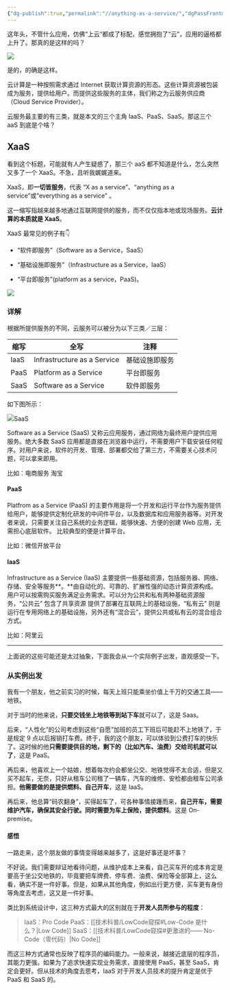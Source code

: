 ```yaml
---
{"dg-publish":true,"permalink":"//anything-as-a-service/","dgPassFrontmatter":true}
---
```



这年头，不管什么应用，仿佛“上云“都成了标配，感觉拥抱了“云”，应用的逼格都上升了。那真的是这样的吗？

![](https://cdn.ytools.xyz/uPic/Rx7aJN1240-20230113004655179.png)

是的，的确是这样。

云计算是一种按照需求通过 Internet 获取计算资源的形态。这些计算资源被包装成为服务，提供给用户。而提供这些服务的主体，我们称之为云服务供应商（Cloud Service Provider）。

云服务最主要的有三类，就是本文的三个主角 IaaS、PaaS、SaaS。那这三个 aaS 到底是个啥？

## XaaS

看到这个标题，可能就有人产生疑惑了，那三个 aaS 都不知道是什么，怎么突然又多了一个 XaaS。不急，且听我娓娓道来。

XaaS，即**一切皆服务**，代表 “X as a service”、“anything as a service”或“everything as a service” 。

这一缩写指越来越多地通过互联网提供的服务，而不仅仅指本地或现场服务。**云计算的本质就是 XaaS**。

XaaS 最常见的例子有👇

* “软件即服务”（Software as a Service，SaaS）

* “基础设施即服务”（Infrastructure as a Service，IaaS）
* “平台即服务”(platform as a service，PaaS)。

![](https://cdn.ytools.xyz/uPic/p1k7cM1240-20230113004754251.png)

### 详解

根据所提供服务的不同，云服务可以被分为以下三类／三层：

| 缩写 | 全写                        | 注释           |
| ---- | --------------------------- | -------------- |
| IaaS | Infrastructure as a Service | 基础设施即服务 |
| PaaS | Platform as a Service       | 平台即服务     |
| SaaS | Software as a Service       | 软件即服务     |

如下图所示：

![](https://cdn.ytools.xyz/uPic/uZ9V801240-20230113004802641.png)SaaS

Software as a Service (SaaS) 又称云应用服务，通过网络为最终用户提供应用服务。绝大多数 SaaS 应用都是直接在浏览器中运行，不需要用户下载安装任何程序。对用户来说，软件的开发、管理、部署都交给了第三方，不需要关心技术问题，可以拿来即用。

比如：电商服务 淘宝

#### PaaS

Platfrom as a Service (PaaS) 的主要作用是将一个开发和运行平台作为服务提供给用户，能够提供定制化研发的中间件平台，以及数据库和应用服务器等。对开发者来说，只需要关注自己系统的业务逻辑，能够快速、方便的创建 Web 应用，无需担心底层软件。 比较典型的便是计算平台。

比如：微信开放平台

#### IaaS

Infrastructure as a Service (IaaS) 主要提供一些基础资源，包括服务器、网络、存储、安全等服务**。**由自动化的、可靠的、扩展性强的动态计算资源构成。用户可以按需购买服务满足业务需求。可以分为公共和私有两种基础资源服务，“公共云” 包含了共享资源 提供了部署在互联网上的基础设施，“私有云” 则是运行在专用网络上的基础设施，另外还有“混合云”，提供公共或私有云的混合组合方式。

比如：阿里云

---

上面说的这些可能还是太过抽象，下面我会从一个实际例子出发，直观感受一下。

### 从实例出发

我有一个朋友，他之前实习的时候，每天上班只能乘坐价值上千万的交通工具——地铁。

对于当时的他来说，**只要交钱坐上地铁等到站下车**就可以了，这是 Saas。

后来，“人性化”的公司考虑到这些“自愿”加班的员工下班后可能赶不上地铁了，于是规定 9 点以后报销打车费。终于，我的这个朋友，可以体验到公费打车的快乐了。这时候的他**只需要提供目的地，剩下的（比如汽车、油费）交给司机就可以了**，这是 PaaS。

再后来，他喜欢上一个姑娘，想着每次约会都坐公交、地铁觉得不太合适，但是又买不起车，无奈，只好从租车公司租了一辆车，汽车的维修、安检都由租车公司承担。**他需要做的是提供燃料、自己开车**，这是 IaaS。

再后来，他总算“码农翻身”，买得起车了，可各种事情接踵而来，**自己开车，需要维护汽车，确保其安全行驶。同时需要为车上保险，提供燃料**。这是 On-premise。

#### 感悟

一路走来，这个朋友做的事情变得越来越多了，这是好事还是坏事？

不好说。我们需要辩证地看待问题，从维护成本上来看，自己买车开的成本肯定是要高于坐公交地铁的，毕竟要把车牌费、停车费、油费、保险等全部算上，这么看，确实不是一件好事。但是，如果从其他角度，例如出行更方便，买车更有身份等角度去考虑，这又是一件好事。

类比到系统设计中，这三种方式最大的区别就在于**开发人员所参与的程度**：

> IaaS：Pro Code
> PaaS：[[技术科普/LowCode窥探#Low-Code 是什么？\|Low Code]]
> SaaS：[[技术科普/LowCode窥探#更激进的—— No-Code（零代码）\|No Code]]

而这三种方式通常也反映了程序员的编码能力。一般来说，越接近底层的程序员，其能力更强。如果为了追求快速实现业务需求，直接使用 PaaS，甚至 SaaS，肯定会更好。但从技术的角度去思考，IaaS 对于开发人员技术的提升肯定是优于 PaaS 和 SaaS 的。
